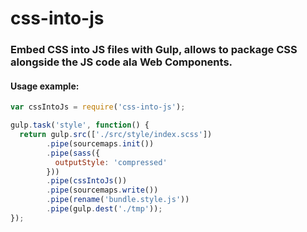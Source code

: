 # css-into-js

### Embed CSS into JS files with Gulp, allows to package CSS alongside the JS code ala Web Components.

#### Usage example:

```javascript
var cssIntoJs = require('css-into-js');

gulp.task('style', function() {
  return gulp.src(['./src/style/index.scss'])
        .pipe(sourcemaps.init())
        .pipe(sass({
          outputStyle: 'compressed'
        }))
        .pipe(cssIntoJs())
        .pipe(sourcemaps.write())
        .pipe(rename('bundle.style.js'))
        .pipe(gulp.dest('./tmp'));
});
```
